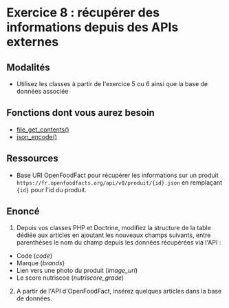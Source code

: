 # Exercice 8 : récupérer des informations depuis des APIs externes

## Modalités

- Utilisez les classes à partir de l'exercice 5 ou 6 ainsi que la base de données associée

## Fonctions dont vous aurez besoin

- [file_get_contents()](https://www.php.net/manual/en/function.file-get-contents.php)
- [json_encode()](https://www.php.net/manual/en/function.json-encode)

## Ressources
<!--
- [API GitHub pour récupérer des utilisateurs](https://api.github.com/users)
-->
- Base URI OpenFoodFact pour récupérer les informations sur un produit  `https://fr.openfoodfacts.org/api/v0/produit/{id}.json` en remplaçant `{id}` pour l'id du produit.

## Enoncé
<!--
1. Depuis vos classes PHP et Doctrine, modifiez la structure de la table dédiée aux utilisateurs publics (non-professionnels) pour rajouter les champs suivants :
- *avatar_url* : url vers l'image de l'avatar de l'utilisateur
- *url* : url du dépôt GitHub de l'utilisateur
2. A partir de l'[API de GitHub](https://api.github.com/users), insérez quelques nouveaux utilisateurs dans la base de données (BDD).
-->
1. Depuis vos classes PHP et Doctrine, modifiez la structure de la table dédiée aux articles en ajoutant les nouveaux champs suivants, entre parenthèses le nom du champ depuis les données récupérées via l'API :
- Code (*code*)
- Marque (*brands*)
- Lien vers une photo du produit (*image_url*)
- Le score nutriscoe (*nutriscore_grade*)

2. A partir de l'API d'OpenFoodFact, insérez quelques articles dans la base de données. 
